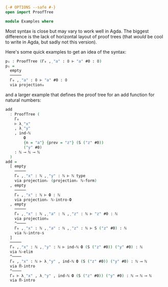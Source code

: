 ```agda
{-# OPTIONS --safe #-}
open import ProofTree

module Examples where
```

Most syntax is close but may vary to work well in Agda. The biggest difference is the lack of horizontal layout of proof trees (that *would* be cool to write in Agda, but sadly not this version). 

Here's some quick examples to get an idea of the syntax:

```agda
p₁ : ProofTree (Γ₀ ,̣ "a" ꞉ 𝟘 ⊢ "a" #0 ꞉ 𝟘)
p₁ =
  empty
  ─────
  Γ₀ ,̣ "a" ꞉ 𝟘 ⊢ "a" #0 ꞉ 𝟘
  via projection₀
```

and a larger example that defines the proof tree for an add function for natural numbers:

```agda
add
  : ProofTree (
    Γ₀
    ⊢ λ̣ "x"
    , λ̣ "y"
    , ind-ℕ 
        𝟎
        {n = "a"} {prev = "z"} (S ("z" #0))
        ("y" #0)
    ꞉ ℕ ⟶ ℕ ⟶ ℕ
  )
add =
  [ empty
    ─────
    Γ₀ ,̣ "x" ꞉ ℕ ,̣ "y" ꞉ ℕ ⊢ ℕ type
    via projectionᵣ (projectionᵣ ℕ-form)
  , empty
    ─────
    Γ₀ ,̣ "x" ꞉ ℕ ⊢ 𝟎 ꞉ ℕ
    via projectionᵣ ℕ-intro-𝟎
  , empty
    ─────
    Γ₀ ,̣ "x" ꞉ ℕ ,̣ "a" ꞉ ℕ ,̣ "z" ꞉ ℕ ⊢ "z" #0 ꞉ ℕ
    via projection₀
    ^────
    Γ₀ ,̣ "x" ꞉ ℕ ,̣ "a" ꞉ ℕ ,̣ "z" ꞉ ℕ ⊢ S ("z" #0) ꞉ ℕ
    via ℕ-intro-s
  ]
  ─────
  Γ₀ ,̣ "x" ꞉ ℕ ,̣ "y" ꞉ ℕ ⊢ ind-ℕ 𝟎 (S ("z" #0)) ("y" #0) ꞉ ℕ
  via ℕ-elim
  ^────
  Γ₀ ,̣ "x" ꞉ ℕ ⊢ λ̣ "y" , ind-ℕ 𝟎 (S ("z" #0)) ("y" #0) ꞉ ℕ ⟶ ℕ
  via Π-intro
  ^────
  Γ₀ ⊢ λ̣ "x" , λ̣ "y" , ind-ℕ 𝟎 (S ("z" #0)) ("y" #0) ꞉ ℕ ⟶ ℕ ⟶ ℕ
  via Π-intro
```
